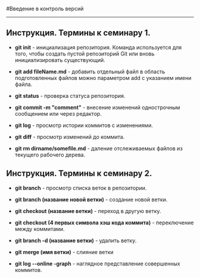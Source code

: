 #Введение в контроль версий 
***
## Инструкция. Термины к семинару 1.
* **git init** - инициализация репозитория.
Команда используется для того, чтобы создать пустой репозиторий Git или вновь инициализировать существующий.  
  

* **git add fileName.md** - добавить отдельный файл в область подготовленных файлов можно параметром add с указанием имени файла.  
  

* **git status** - проверка статуса репозитория.  

 
* **git commit -m "comment"** - внесение изменений однострочным сообщением или через редактор.


* **git log** - просмотр истории коммитов с изменениями.


* **git diff** - просмотр изменений до коммита.


* **git rm dirname/somefile.md** - даление отслеживаемых файлов из текущего рабочего дерева.  

## Инструкция. Термины к семинару 2.
* **git branch** - просмотр списка веток в репозитории.


* **git branch (название новой ветки)** - создание новой ветки.


* **git checkout (название ветки)** - переход в другую ветку.


* **git checkout (4 первых символа хэш кода коммита)** - переключение между коммитами. 


* **git branch -d (название ветки)** - удалить ветку.


* **git merge (имя ветки)** - слияние ветки 


* **git log --online -graph** - наглядное представление совершенных коммитов. 

